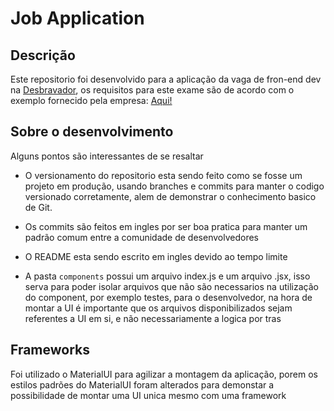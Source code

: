 # Job Application

## Descrição

Este repositorio foi desenvolvido para a aplicação da vaga de fron-end dev na [Desbravador](https://www.desbravador.com.br/), os requisitos para este exame são de acordo com o exemplo fornecido pela empresa: [Aqui!](https://github.com/DesbravadorSoftware/desafioFront2/)

## Sobre o desenvolvimento

Alguns pontos são interessantes de se resaltar

- O versionamento do repositorio esta sendo feito como se fosse um projeto em produção, usando branches e commits para manter o codigo versionado corretamente, alem de demonstrar o conhecimento basico de Git.

- Os commits são feitos em ingles por ser boa pratica para manter um padrão comum entre a comunidade de desenvolvedores

- O README esta sendo escrito em ingles devido ao tempo limite

- A pasta `components` possui um arquivo index.js e um arquivo .jsx, isso serva para poder isolar arquivos que não são necessarios na utilização do component, por exemplo testes, para o desenvolvedor, na hora de montar a UI é importante que os arquivos disponibilizados sejam referentes a UI em si, e não necessariamente a logica por tras

## Frameworks

Foi utilizado o MaterialUI para agilizar a montagem da aplicação, porem os estilos padrões do MaterialUI foram alterados para demonstar a possibilidade de montar uma UI unica mesmo com uma framework
